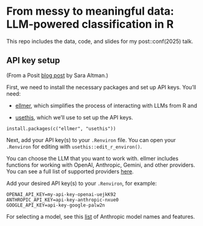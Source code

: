 # From messy to meaningful data: LLM-powered classification in R

This repo includes the data, code, and slides for my post::conf(2025) talk.

## API key setup

(From a Posit [blog post](https://posit.co/blog/generate-data-with-an-llm-and-ellmer/#setup) by Sara Altman.)

First, we need to install the necessary packages and set up API keys. You’ll need:

-   [ellmer](https://ellmer.tidyverse.org/), which simplifies the process of interacting with LLMs from R and

-   [usethis](https://usethis.r-lib.org/), which we’ll use to set up the API keys.

```         
install.packages(c("ellmer", "usethis"))
```

Next, add your API key(s) to your `.Renviron` file. You can open your `.Renviron` for editing with `usethis::edit_r_environ()`.

You can choose the LLM that you want to work with. ellmer includes functions for working with OpenAI, Anthropic, Gemini, and other providers. You can see a full list of supported providers [here](#0).

Add your desired API key(s) to your `.Renviron`, for example:

```         
OPENAI_API_KEY=my-api-key-openai-uejkK92
ANTHROPIC_API_KEY=api-key-anthropic-nxue0
GOOGLE_API_KEY=api-key-google-palw2n
```

For selecting a model, see this [list](https://docs.anthropic.com/en/docs/about-claude/models/overview) of Anthropic model names and features.
